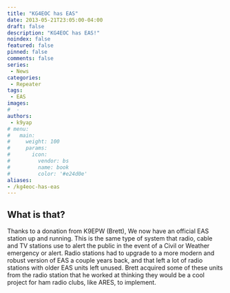 ```yaml
---
title: "KG4EOC has EAS"
date: 2013-05-21T23:05:00-04:00
draft: false
description: "KG4EOC has EAS!"
noindex: false
featured: false
pinned: false
comments: false
series:
 - News
categories:
 - Repeater
tags:
 - EAS
images:
#  - 
authors:
 - k9yap
# menu:
#   main:
#     weight: 100
#     params:
#       icon:
#         vendor: bs
#         name: book
#         color: '#e24d0e'
aliases:
- /kg4eoc-has-eas
---
```


## What is that?

Thanks to a donation from K9EPW (Brett), We now have an official EAS station up and running. This is the same type of system that radio, cable and TV stations use to alert the public in the event of a Civil or Weather emergency or alert. Radio stations had to upgrade to a more modern and robust version of EAS a couple years back, and that left a lot of radio stations with older EAS units left unused. Brett acquired some of these units from the radio station that he worked at thinking they would be a cool project for ham radio clubs, like ARES, to implement.
